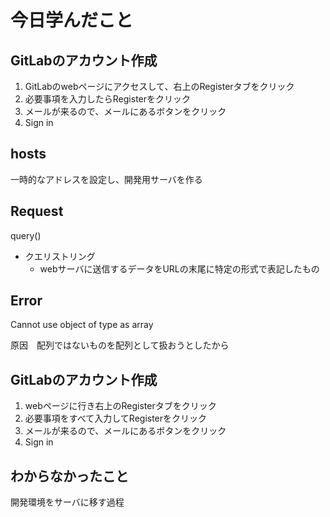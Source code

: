 

# 今日学んだこと

## GitLabのアカウント作成

1. GitLabのwebページにアクセスして、右上のRegisterタブをクリック
2. 必要事項を入力したらRegisterをクリック
3. メールが来るので、メールにあるボタンをクリック
4. Sign in

## hosts 
 一時的なアドレスを設定し、開発用サーバを作る

## Request

query()
- クエリストリング
  - webサーバに送信するデータをURLの末尾に特定の形式で表記したもの

## Error

Cannot use object of type as array

原因　配列ではないものを配列として扱おうとしたから

## GitLabのアカウント作成

1. webページに行き右上のRegisterタブをクリック
2. 必要事項をすべて入力してRegisterをクリック
3. メールが来るので、メールにあるボタンをクリック
4. Sign in

## わからなかったこと

開発環境をサーバに移す過程 